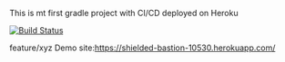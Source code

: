 This is mt first gradle project with CI/CD deployed on Heroku

[![Build Status](https://app.travis-ci.com/Onur1258/MyDemoApp.svg?branch=main)](https://app.travis-ci.com/Onur1258/MyDemoApp)

feature/xyz
Demo site:https://shielded-bastion-10530.herokuapp.com/